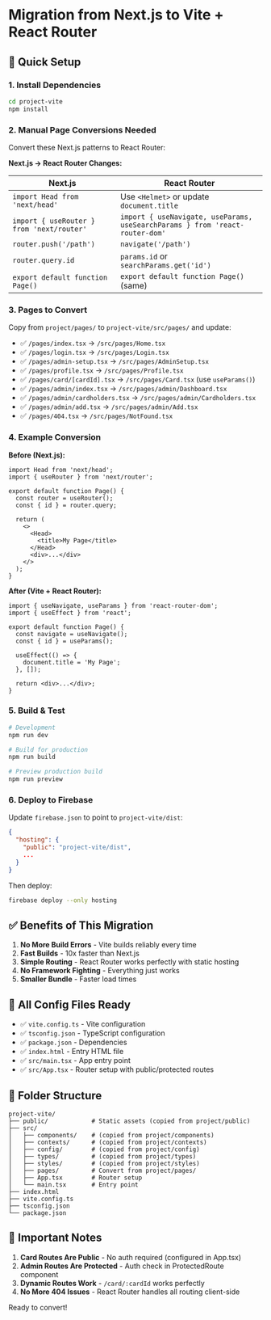 # Migration from Next.js to Vite + React Router

## 🚀 Quick Setup

### 1. Install Dependencies

```bash
cd project-vite
npm install
```

### 2. Manual Page Conversions Needed

Convert these Next.js patterns to React Router:

**Next.js → React Router Changes:**

| Next.js | React Router |
|---------|--------------|
| `import Head from 'next/head'` | Use `<Helmet>` or update `document.title` |
| `import { useRouter } from 'next/router'` | `import { useNavigate, useParams, useSearchParams } from 'react-router-dom'` |
| `router.push('/path')` | `navigate('/path')` |
| `router.query.id` | `params.id` or `searchParams.get('id')` |
| `export default function Page()` | `export default function Page()` (same) |

### 3. Pages to Convert

Copy from `project/pages/` to `project-vite/src/pages/` and update:

- ✅ `/pages/index.tsx` → `/src/pages/Home.tsx`
- ✅ `/pages/login.tsx` → `/src/pages/Login.tsx`
- ✅ `/pages/admin-setup.tsx` → `/src/pages/AdminSetup.tsx`
- ✅ `/pages/profile.tsx` → `/src/pages/Profile.tsx`
- ✅ `/pages/card/[cardId].tsx` → `/src/pages/Card.tsx` (use `useParams()`)
- ✅ `/pages/admin/index.tsx` → `/src/pages/admin/Dashboard.tsx`
- ✅ `/pages/admin/cardholders.tsx` → `/src/pages/admin/Cardholders.tsx`
- ✅ `/pages/admin/add.tsx` → `/src/pages/admin/Add.tsx`
- ✅ `/pages/404.tsx` → `/src/pages/NotFound.tsx`

### 4. Example Conversion

**Before (Next.js):**
```tsx
import Head from 'next/head';
import { useRouter } from 'next/router';

export default function Page() {
  const router = useRouter();
  const { id } = router.query;
  
  return (
    <>
      <Head>
        <title>My Page</title>
      </Head>
      <div>...</div>
    </>
  );
}
```

**After (Vite + React Router):**
```tsx
import { useNavigate, useParams } from 'react-router-dom';
import { useEffect } from 'react';

export default function Page() {
  const navigate = useNavigate();
  const { id } = useParams();
  
  useEffect(() => {
    document.title = 'My Page';
  }, []);
  
  return <div>...</div>;
}
```

### 5. Build & Test

```bash
# Development
npm run dev

# Build for production
npm run build

# Preview production build
npm run preview
```

### 6. Deploy to Firebase

Update `firebase.json` to point to `project-vite/dist`:

```json
{
  "hosting": {
    "public": "project-vite/dist",
    ...
  }
}
```

Then deploy:
```bash
firebase deploy --only hosting
```

## ✅ Benefits of This Migration

1. **No More Build Errors** - Vite builds reliably every time
2. **Fast Builds** - 10x faster than Next.js
3. **Simple Routing** - React Router works perfectly with static hosting
4. **No Framework Fighting** - Everything just works
5. **Smaller Bundle** - Faster load times

## 🔧 All Config Files Ready

- ✅ `vite.config.ts` - Vite configuration
- ✅ `tsconfig.json` - TypeScript configuration
- ✅ `package.json` - Dependencies
- ✅ `index.html` - Entry HTML file
- ✅ `src/main.tsx` - App entry point
- ✅ `src/App.tsx` - Router setup with public/protected routes

## 📁 Folder Structure

```
project-vite/
├── public/            # Static assets (copied from project/public)
├── src/
│   ├── components/    # (copied from project/components)
│   ├── contexts/      # (copied from project/contexts)
│   ├── config/        # (copied from project/config)
│   ├── types/         # (copied from project/types)
│   ├── styles/        # (copied from project/styles)
│   ├── pages/         # Convert from project/pages/
│   ├── App.tsx        # Router setup
│   └── main.tsx       # Entry point
├── index.html
├── vite.config.ts
├── tsconfig.json
└── package.json
```

## 🚨 Important Notes

1. **Card Routes Are Public** - No auth required (configured in App.tsx)
2. **Admin Routes Are Protected** - Auth check in ProtectedRoute component
3. **Dynamic Routes Work** - `/card/:cardId` works perfectly
4. **No More 404 Issues** - React Router handles all routing client-side

Ready to convert!

